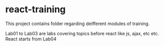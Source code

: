 # react-training
This project contains folder regarding deifferent modules of training.

Lab01 to Lab03 are labs covering topics before react like js, ajax, etc etc. 
React starts from Lab04
